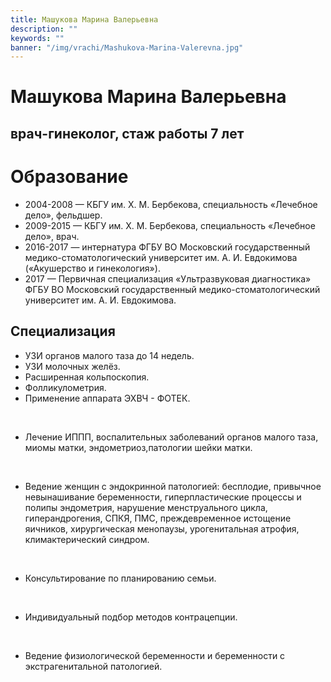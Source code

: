 ```yaml
---
title: Машукова Марина Валерьевна
description: ""
keywords: ""
banner: "/img/vrachi/Mashukova-Marina-Valerevna.jpg"
---
```


# Машукова Марина Валерьевна
## врач-гинеколог, стаж работы 7 лет

# Образование

* 2004-2008 — КБГУ им. Х. М. Бербекова, специальность «Лечебное дело», фельдшер. 
* 2009-2015 — КБГУ им. Х. М. Бербекова, специальность «Лечебное дело», врач. 
* 2016-2017 — интернатура ФГБУ ВО Московский государственный медико-стоматологический университет им. А. И. Евдокимова («Акушерство и гинекология»). 
* 2017 — Первичная специализация «Ультразвуковая диагностика» ФГБУ ВО Московский государственный медико-стоматологический университет им. А. И. Евдокимова.

## Специализация
 
* УЗИ органов малого таза до 14 недель.
* УЗИ молочных желёз.
* Расширенная кольпоскопия.
* Фолликулометрия.
* Применение аппарата ЭХВЧ - ФОТЕК.

<br>

* Лечение ИППП, воспалительных заболеваний органов малого таза, миомы матки, эндометриоз,патологии шейки матки.

<br>

* Ведение женщин с эндокринной патологией: бесплодие, привычное невынашивание беременности, гиперпластические процессы и полипы эндометрия, нарушение менструального цикла, гиперандрогения, СПКЯ, ПМС, преждевременное истощение яичников, хирургическая менопаузы, урогенитальная атрофия, климактерический синдром.

<br>

* Консультирование по планированию семьи.

<br>

* Индивидуальный подбор методов контрацепции.

<br>

* Ведение физиологической беременности и беременности с экстрагенитальной патологией.

